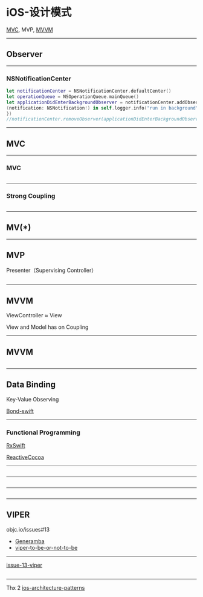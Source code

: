 # iOS-设计模式

[MVC](https://developer.apple.com/library/ios/documentation/General/Conceptual/DevPedia-CocoaCore/MVC.html), MVP, [MVVM](https://en.wikipedia.org/wiki/Model%E2%80%93view%E2%80%93viewmodel)

- - -

## Observer

- - -

### NSNotificationCenter

```swift
let notificationCenter = NSNotificationCenter.defaultCenter()
let operationQueue = NSOperationQueue.mainQueue()
let applicationDidEnterBackgroundObserver = notificationCenter.addObserverForName(UIApplicationDidEnterBackgroundNotification, object: nil, queue: operationQueue, usingBlock: {
(notification: NSNotification!) in self.logger.info("run in background")
})
//notificationCenter.removeObserver(applicationDidEnterBackgroundObserver)
```

- - -

## MVC

- - -

### MVC

<img data-src="http://ww1.sinaimg.cn/large/6d308bd9gw1f2exfi380qj21080ezta0.jpg" />

- - -

### Strong Coupling

<img data-src="http://ww1.sinaimg.cn/large/6d308bd9gw1f2exhz1nggj20vy0a8t9u.jpg" />

- - -

## MV(*)

- - -

## MVP

Presenter（Supervising Controller）

<img data-src="http://ww4.sinaimg.cn/large/6d308bd9gw1f2exst25woj20o809agmg.jpg" />

- - -

## MVVM

ViewController ≈ View

View and Model has on Coupling

- - -

## MVVM

<img data-src="http://ww1.sinaimg.cn/large/6d308bd9gw1f2exv8kiygj212u0bsq4m.jpg" />

- - -

## Data Binding

Key-Value Observing

[Bond-swift](https://github.com/SwiftBond/Bond)

- - -

### Functional Programming

[RxSwift](https://github.com/ReactiveX/RxSwift)

[ReactiveCocoa](https://github.com/ReactiveCocoa/ReactiveCocoa)

- - -

<img data-src="http://ww4.sinaimg.cn/large/6d308bd9gw1f2eyala5tyj218e0jm0ve.jpg" />

- - -

<img data-src="http://ww2.sinaimg.cn/large/6d308bd9gw1f2eze2qtoij20l00b7mys.jpg" />

- - -

<img data-src="http://ww4.sinaimg.cn/large/6d308bd9gw1f2eyk4j2fsj21300c4t9z.jpg" />

- - -

## VIPER

objc.io/issues#13

- [Generamba](https://github.com/rambler-ios/Generamba)
- [viper-to-be-or-not-to-be](https://swifting.io/blog/2016/03/07/8-viper-to-be-or-not-to-be/)

- - -

[issue-13-viper](https://github.com/objcio/issue-13-viper)

<img data-src="http://ww2.sinaimg.cn/large/6d308bd9gw1f2eyk4sphej20hs0vkwgj.jpg" />

- - -

Thx 2 [ios-architecture-patterns](https://medium.com/ios-os-x-development/ios-architecture-patterns-ecba4c38de52)
